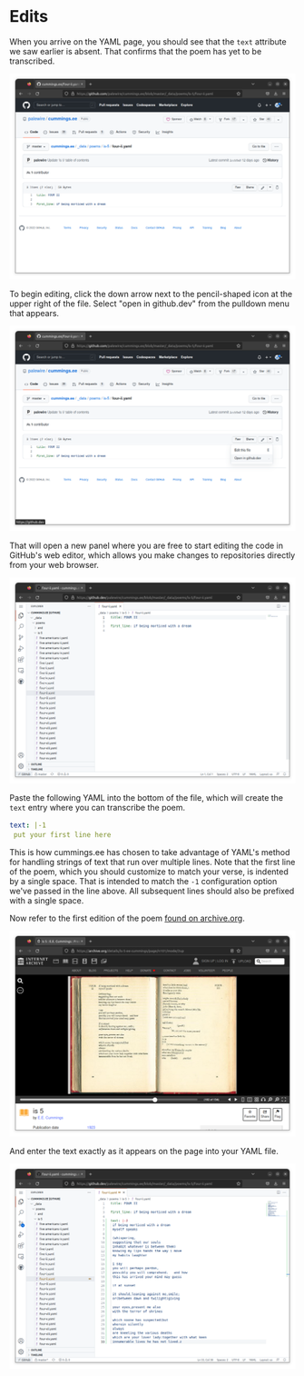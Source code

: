 ```{include} _templates/nav.html
```

# Edits

When you arrive on the YAML page, you should see that the `text` attribute we saw earlier is absent. That confirms that the poem has yet to be transcribed.

![A cummings.ee poem YAML file](_static/img/no-edits.png)

To begin editing, click the down arrow next to the pencil-shaped icon at the upper right of the file. Select "open in github.dev" from the pulldown menu that appears.

![The GitHub pencil button pulldown](_static/img/pencil.png)

That will open a new panel where you are free to start editing the code in GitHub's web editor, which allows you make changes to repositories directly from your web browser.

![github.dev's web editing panel](_static/img/editor.png)

Paste the following YAML into the bottom of the file, which will create the `text` entry where you can transcribe the poem.

```yaml
text: |-1
 put your first line here
```

This is how cummings.ee has chosen to take advantage of YAML's method for handling strings of text that run over multiple lines. Note that the first line of the poem, which you should customize to match your verse, is indented by a single space. That is intended to match the `-1` configuration option we've passed in the line above. All subsequent lines should also be prefixed with a single space.

Now refer to the first edition of the poem [found on archive.org](https://archive.org/details/is-5-ee-cummings/page/n101/mode/2up). 

![The first edition](_static/img/first-edition.png)

And enter the text exactly as it appears on the page into your YAML file.

![An entered poem](_static/img/entered.png)

